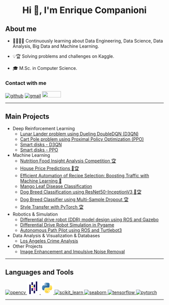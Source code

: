 <h1 align="center">Hi 👋, I'm Enrique Companioni</h1>

**<h2>About me</h2>**

- 📖👨🏻‍💻 Continuously learning about Data Engineering, Data Science, Data Analysis, Big Data and Machine Learning.

- 💡🏆 Solving problems and challenges on Kaggle.
  
- 🎓 M.Sc. in Computer Science.
  
<!-- 📝✍🏻 [My personal blog](https://enriquecompanioni.me/) -->

**<h3>Contact with me</h3>**

[![github](https://img.shields.io/badge/-LinkedIn-blue?style=flat-square&logo=Linkedin&logoColor=white)](https://www.linkedin.com/in/enrique-companioni/)
[![gmail](https://img.shields.io/badge/-Gmail-c14438?style=flat-square&logo=Gmail&logoColor=white)](mailto:enriquecompanionidev@gmail.com)
<a href="https://www.kaggle.com/enriquecompanioni">
  <img src="https://www.dataapplab.com/wp-content/uploads/2017/06/kaggle-logo-gray-300.png" width="60px" height="20px">
</a>

<hr />

**<h2>Main Projects</h2>**
- Deep Reinforcement Learning
  * [Lunar Lander problem using Dueling DoubleDQN (D3QN)](https://github.com/EnriqManComp/Lunar-Lander-DRL-Dueling-DoubleDQN)
  * [Cart Pole problem using Proximal Policy Optimization (PPO)](https://github.com/EnriqManComp/Deep-Reinforcement-Learning-Algorithm/tree/master/PPO)
  * [Smart disks - D3QN](https://github.com/EnriqManComp/smart-disks-d3qn)
  * [Smart disks - PPO](https://github.com/EnriqManComp/smart-disks-PPO)
- Machine Learning
  * [Nutrition Food Insight Analysis Competition 🏆](https://github.com/EnriqManComp/Nutrition-Food-Insight-Analysis-Competition)
  * [House Price Predictions 🥉🏆](https://github.com/EnriqManComp/kaggle-competitions.git)
  * [Efficient Automation of Recipe Selection: Boosting Traffic with Machine Learning 🥉](https://github.com/EnriqManComp/Efficient-Automation-of-Recipe-Selection-Boosting-Traffic-with-Machine-Learning)
  * [Mango Leaf Disease Classification](https://github.com/EnriqManComp/Mango-Leaf-Disease-Classification)
  * [Dog Breed Classification using ResNet50-InceptionV3 🥉🏆](https://github.com/EnriqManComp/kaggle-competitions.git)
  * [Dog Breed Classifier using Multi-Sample Dropout 🏆](https://github.com/EnriqManComp/kaggle-competitions.git)
  * [Style Transfer with PyTorch 🏆](https://github.com/EnriqManComp/kaggle-competitions.git)
- Robotics & Simulation
  * [Differential drive robot (DDR) model design using ROS and Gazebo](https://github.com/EnriqManComp/differential-drive-robot-model-ros-gazebo)
  * [Differential Drive Robot Simulation in Pygame](https://github.com/EnriqManComp/Differential-Drive-Robot-Simulation-in-Pygame)
  * [Autonomous Path Pilot using ROS and Turtlebot3](https://github.com/EnriqManComp/Autonomous-Path-Maintenance-ROS-turtlebot3)
- Data Analysis & Visualization & Databases
  * [Los Angeles Crime Analysis](https://github.com/EnriqManComp/LA_crime_project)
- Other Projects
  * [Image Enhancement and Impulsive Noise Removal](https://github.com/EnriqManComp/image-enhancement-and-impulsive-noise-removal)
<hr />

**<h2>Languages and Tools</h2>**

<p align="left">
  <a href="https://opencv.org/" target="_blank" rel="noreferrer"> <img src="https://www.vectorlogo.zone/logos/opencv/opencv-icon.svg" alt="opencv" width="40" height="40"/> </a>
  <a href="https://pandas.pydata.org/" target="_blank" rel="noreferrer"> <img src="https://raw.githubusercontent.com/devicons/devicon/2ae2a900d2f041da66e950e4d48052658d850630/icons/pandas/pandas-original.svg" alt="pandas" width="40" height="40"/> </a>
  <a href="https://www.python.org" target="_blank" rel="noreferrer"> <img src="https://raw.githubusercontent.com/devicons/devicon/master/icons/python/python-original.svg" alt="python" width="40" height="40"/> </a>
  <a href="https://scikit-learn.org/" target="_blank" rel="noreferrer"> <img src="https://upload.wikimedia.org/wikipedia/commons/0/05/Scikit_learn_logo_small.svg" alt="scikit_learn" width="40" height="40"/> </a>
  <a href="https://seaborn.pydata.org/" target="_blank" rel="noreferrer"> <img src="https://seaborn.pydata.org/_images/logo-mark-lightbg.svg" alt="seaborn" width="40" height="40"/> </a>
  <a href="https://www.tensorflow.org" target="_blank" rel="noreferrer"> <img src="https://www.vectorlogo.zone/logos/tensorflow/tensorflow-icon.svg" alt="tensorflow" width="40" height="40"/> </a>
  <a href="https://pytorch.org/" target="_blank" rel="noreferrer"> <img src="https://www.vectorlogo.zone/logos/pytorch/pytorch-icon.svg" alt="pytorch" width="40" height="40"/> </a>  
</p>

<hr />

<!--
**<h2>Stats</h2>**

![Enrique's github stats](https://github-profile-trophy.vercel.app/?username=EnriqManComp&theme=dracula)

---

![Enrique's github stats](https://github-readme-stats.vercel.app/api?username=EnriqManComp&show_icons=true&include_all_commits=true&theme=radical)
![Top Langs](https://github-readme-stats.vercel.app/api/top-langs/?username=EnriqManComp&layout=compact&theme=radical&langs_count=10)

-->



